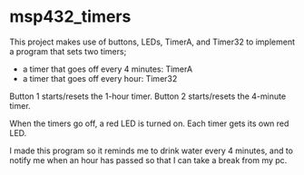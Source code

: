 # msp432_timers

This project makes use of buttons, LEDs, TimerA, and Timer32 to implement a program that sets two timers; 
- a timer that goes off every 4 minutes: TimerA
- a timer that goes off every hour: Timer32

Button 1 starts/resets the 1-hour timer.
Button 2 starts/resets the 4-minute timer.

When the timers go off, a red LED is turned on. Each timer gets its own red LED.

I made this program so it reminds me to drink water every 4 minutes, and to notify me when an hour has passed so that I can take a break from my pc.

